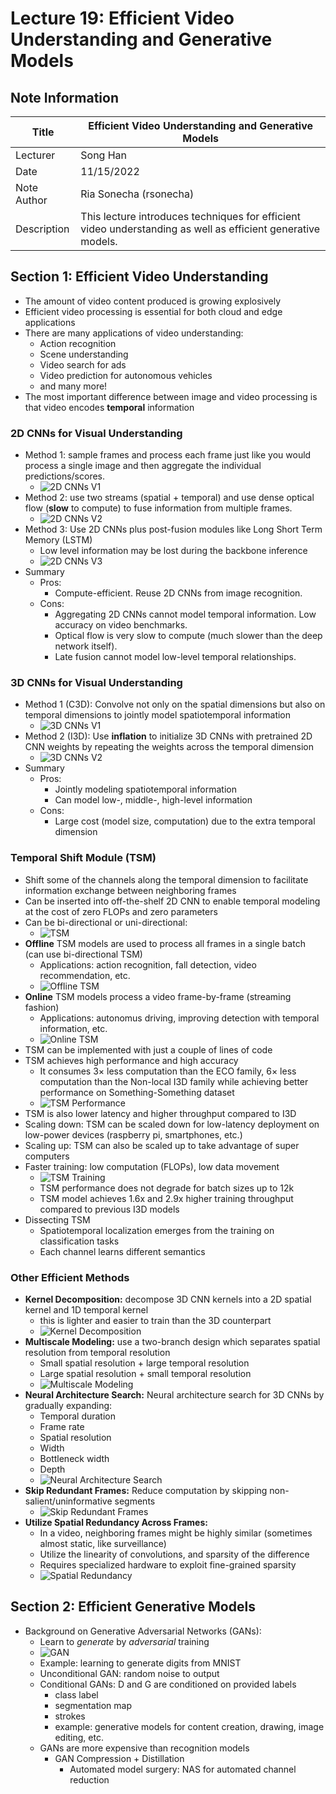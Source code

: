 # Lecture 19: Efficient Video Understanding and Generative Models

## Note Information

| Title       | Efficient Video Understanding and Generative Models                                                                                            |
|-------------|-----------------------------------------------------------------------------------------------------------------|
| Lecturer    | Song Han                                                                                                        |
| Date        | 11/15/2022                                                                                                      |
| Note Author | Ria Sonecha (rsonecha)                                                                                       |
| Description | This lecture introduces techniques for efficient video understanding as well as efficient generative models.|

## Section 1: Efficient Video Understanding
- The amount of video content produced is growing explosively
- Efficient video processing is essential for both cloud and edge applications
- There are many applications of video understanding:
  - Action recognition
  - Scene understanding
  - Video search for ads
  - Video prediction for autonomous vehicles
  - and many more!
- The most important difference between image and video processing is that video encodes **temporal** information
### 2D CNNs for Visual Understanding
- Method 1: sample frames and process each frame just like you would process a single image and then aggregate the individual predictions/scores.
  - ![2D CNNs V1](figures/lecture-19/rsonecha/2D_CNNs_V1.png)
- Method 2: use two streams (spatial + temporal) and use dense optical flow (**slow** to compute) to fuse information from multiple frames.
  - ![2D CNNs V2](figures/lecture-19/rsonecha/2D_CNNs_V2.png)
- Method 3: Use 2D CNNs plus post-fusion modules like Long Short Term Memory (LSTM)
  - Low level information may be lost during the backbone inference
  - ![2D CNNs V3](figures/lecture-19/rsonecha/2D_CNNs_V3.png)
- Summary
  - Pros:
    - Compute-efficient. Reuse 2D CNNs from image recognition.
  - Cons:
    - Aggregating 2D CNNs cannot model temporal information. Low accuracy on video benchmarks.
    - Optical flow is very slow to compute (much slower than the deep network itself).
    - Late fusion cannot model low-level temporal relationships.
### 3D CNNs for Visual Understanding
- Method 1 (C3D): Convolve not only on the spatial dimensions but also on temporal dimensions to jointly model spatiotemporal information
  - ![3D CNNs V1](figures/lecture-19/rsonecha/3D_CNNs_V1.png)
- Method 2 (I3D): Use **inflation** to initialize 3D CNNs with pretrained 2D CNN weights by repeating the weights across the temporal dimension
  - ![3D CNNs V2](figures/lecture-19/rsonecha/3D_CNNs_V2.png)
- Summary
  - Pros:
    - Jointly modeling spatiotemporal information
    - Can model low-, middle-, high-level information
  - Cons:
    - Large cost (model size, computation) due to the extra temporal dimension
### Temporal Shift Module (TSM)
- Shift some of the channels along the temporal dimension to facilitate information exchange between neighboring frames
- Can be inserted into off-the-shelf 2D CNN to enable temporal modeling at the cost of zero FLOPs and zero parameters
- Can be bi-directional or uni-directional:
  - ![TSM](figures/lecture-19/rsonecha/TSM.png)
- **Offline** TSM models are used to process all frames in a single batch (can use bi-directional TSM)
  - Applications: action recognition, fall detection, video recommendation, etc.
  - ![Offline TSM](figures/lecture-19/rsonecha/offline_TSM.png)
- **Online** TSM models process a video frame-by-frame (streaming fashion)
  - Applications: autonomus driving, improving detection with temporal information, etc.
  - ![Online TSM](figures/lecture-19/rsonecha/online_TSM.png)
- TSM can be implemented with just a couple of lines of code
- TSM achieves high performance and high accuracy
  - It consumes 3× less computation than the ECO family, 6× less computation than the Non-local I3D family while achieving better performance on Something-Something dataset
  - ![TSM Performance](figures/lecture-19/rsonecha/TSM_performance.png)
- TSM is also lower latency and higher throughput compared to I3D
- Scaling down: TSM can be scaled down for low-latency deployment on low-power devices (raspberry pi, smartphones, etc.)
- Scaling up: TSM can also be scaled up to take advantage of super computers
- Faster training: low computation (FLOPs), low data movement
  - ![TSM Training](figures/lecture-19/rsonecha/TSM_training.png)
  - TSM performance does not degrade for batch sizes up to 12k
  - TSM model achieves 1.6x and 2.9x higher training throughput compared to previous I3D models
- Dissecting TSM
  - Spatiotemporal localization emerges from the training on classification tasks
  - Each channel learns different semantics
### Other Efficient Methods
- **Kernel Decomposition:** decompose 3D CNN kernels into a 2D spatial kernel and 1D temporal kernel
  - this is lighter and easier to train than the 3D counterpart
  - ![Kernel Decomposition](figures/lecture-19/rsonecha/kernel_decomp.png)
- **Multiscale Modeling:** use a two-branch design which separates spatial resolution from temporal resolution
  - Small spatial resolution + large temporal resolution
  - Large spatial resolution + small temporal resolution
  - ![Multiscale Modeling](figures/lecture-19/rsonecha/multiscale_modeling.png)
- **Neural Architecture Search:** Neural architecture search for 3D CNNs by gradually expanding:
  - Temporal duration
  - Frame rate
  - Spatial resolution
  - Width
  - Bottleneck width
  - Depth
  - ![Neural Architecture Search](figures/lecture-19/rsonecha/NAS.png)
- **Skip Redundant Frames:** Reduce computation by skipping non-salient/uninformative segments
  - ![Skip Redundant Frames](figures/lecture-19/rsonecha/skip_frames.png)
- **Utilize Spatial Redundancy Across Frames:**
  - In a video, neighboring frames might be highly similar (sometimes almost static, like surveillance)
  - Utilize the linearity of convolutions, and sparsity of the difference
  - Requires specialized hardware to exploit fine-grained sparsity
  - ![Spatial Redundancy](figures/lecture-19/rsonecha/spatial_redundancy.png)
## Section 2: Efficient Generative Models
- Background on Generative Adversarial Networks (GANs):
  - Learn to *generate* by *adversarial* training
  - ![GAN](figures/lecture-19/rsonecha/GAN.png)
  - Example: learning to generate digits from MNIST
  - Unconditional GAN: random noise to output
  - Conditional GANs: D and G are conditioned on provided labels
    - class label
    - segmentation map
    - strokes
    - example: generative models for content creation, drawing, image editing, etc.
  - GANs are more expensive than recognition models
      - GAN Compression + Distillation
        - Automated model surgery: NAS for automated channel reduction
